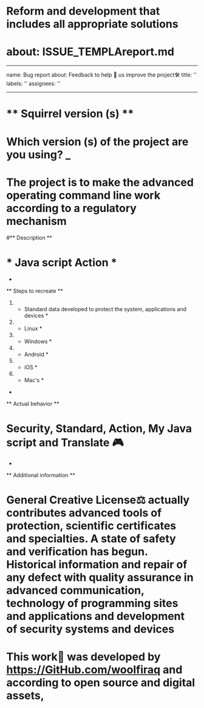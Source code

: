  # Reform and development that includes all appropriate solutions
 # about: ISSUE_TEMPLAreport.md
 ---
 name: Bug report
 about: Feedback to help 🎯 us improve the project🛠
 title: ''
 labels: ''
 assignees: ''

 ---

 # ** Squirrel version (s) **
 # Which version (s) of the project are you using? _
 # The project is to make the advanced operating command line work according to a regulatory mechanism
 #** Description **
 # * Java script Action *
 *
 ** Steps to recreate **
 1. * Standard data developed to protect the system, applications and devices *
 2. * Linux *
 3. * Windows *
 4. * Android *
 5. * iOS *
 6. * Mac's *
 *
 ** Actual behavior **
 # Security, Standard, Action, My Java script and Translate 🎮
 *
 ** Additional information **
 # General Creative License⚖ actually contributes advanced tools of protection, scientific certificates and specialties. A state of safety and verification has begun. Historical information and repair of any defect with quality assurance in advanced communication, technology of programming sites and applications and development of security systems and devices
 # This work💠 was developed by https://GitHub.com/woolfiraq and according to open source and digital assets,
